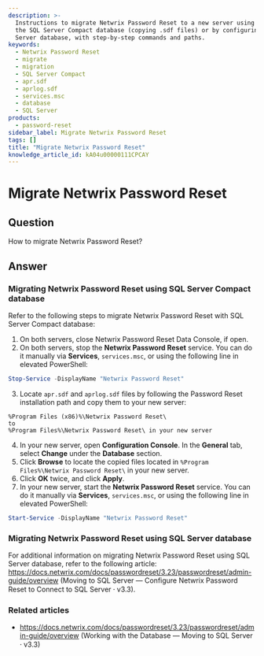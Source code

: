 ```yaml
---
description: >-
  Instructions to migrate Netwrix Password Reset to a new server using either
  the SQL Server Compact database (copying .sdf files) or by configuring a SQL
  Server database, with step-by-step commands and paths.
keywords:
  - Netwrix Password Reset
  - migrate
  - migration
  - SQL Server Compact
  - apr.sdf
  - aprlog.sdf
  - services.msc
  - database
  - SQL Server
products:
  - password-reset
sidebar_label: Migrate Netwrix Password Reset
tags: []
title: "Migrate Netwrix Password Reset"
knowledge_article_id: kA04u00000111CPCAY
---
```


# Migrate Netwrix Password Reset

## Question

How to migrate Netwrix Password Reset?

## Answer

### Migrating Netwrix Password Reset using SQL Server Compact database

Refer to the following steps to migrate Netwrix Password Reset with SQL Server Compact database:

1. On both servers, close Netwrix Password Reset Data Console, if open.
2. On both servers, stop the **Netwrix Password Reset** service. You can do it manually via **Services**, `services.msc`, or using the following line in elevated PowerShell:

```powershell
Stop-Service -DisplayName "Netwrix Password Reset"
```

3. Locate `apr.sdf` and `aprlog.sdf` files by following the Password Reset installation path and copy them to your new server:

```text
%Program Files (x86)%\Netwrix Password Reset\
to
%Program Files%\Netwrix Password Reset\ in your new server
```

4. In your new server, open **Configuration Console**. In the **General** tab, select **Change** under the **Database** section.
5. Click **Browse** to locate the copied files located in `%Program Files%\Netwrix Password Reset\` in your new server.
6. Click **OK** twice, and click **Apply**.
7. In your new server, start the **Netwrix Password Reset** service. You can do it manually via **Services**, `services.msc`, or using the following line in elevated PowerShell:

```powershell
Start-Service -DisplayName "Netwrix Password Reset"
```

### Migrating Netwrix Password Reset using SQL Server database

For additional information on migrating Netwrix Password Reset using SQL Server database, refer to the following article: https://docs.netwrix.com/docs/passwordreset/3.23/passwordreset/admin-guide/overview (Moving to SQL Server — Configure Netwrix Password Reset to Connect to SQL Server ⸱ v3.3).

### Related articles

- https://docs.netwrix.com/docs/passwordreset/3.23/passwordreset/admin-guide/overview (Working with the Database — Moving to SQL Server ⸱ v3.3)

